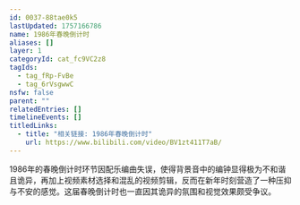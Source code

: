 ```yaml
---
id: 0037-88tae0k5
lastUpdated: 1757166786
name: 1986年春晚倒计时
aliases: []
layer: 1
categoryId: cat_fc9VC2z8
tagIds:
  - tag_fRp-FvBe
  - tag_6rVsgwwC
nsfw: false
parent: ""
relatedEntries: []
timelineEvents: []
titledLinks:
  - title: "相关链接: 1986年春晚倒计时"
    url: https://www.bilibili.com/video/BV1zt411T7aB/
---
```


1986年的春晚倒计时环节因配乐编曲失误，使得背景音中的编钟显得极为不和谐且诡异，再加上视频素材选择和混乱的视频剪辑，反而在新年时刻营造了一种压抑与不安的感觉。这届春晚倒计时也一直因其诡异的氛围和视觉效果颇受争议。